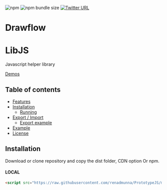 ![npm](https://img.shields.io/npm/dy/PrototypeJS)
![npm bundle size](https://img.shields.io/bundlephobia/minzip/PrototypeJS)
[![Twitter URL](https://img.shields.io/twitter/url?style=social&url=https%3A%2F%2Ftwitter.com%2Fim_alimohsin)](https://twitter.com/im_alimohsin)
# Drawflow
# LibJS
Javascript helper library

[Demos](https://github.com/renadmunna/PrototypeJS/tree/test)

## Table of contents
- [Features](#features)
- [Installation](#installation)
  - [Running](#running)
- [Export / Import](#export-/-import)
  - [Export example](#export-example)
- [Example](#example)
- [License](#license)

## Installation
Download or clone repository and copy the dist folder, CDN option Or npm.

#### LOCAL
```html
<script src="https://raw.githubusercontent.com/renadmunna/PrototypeJS/main/dist/lib.js"></script>
```
